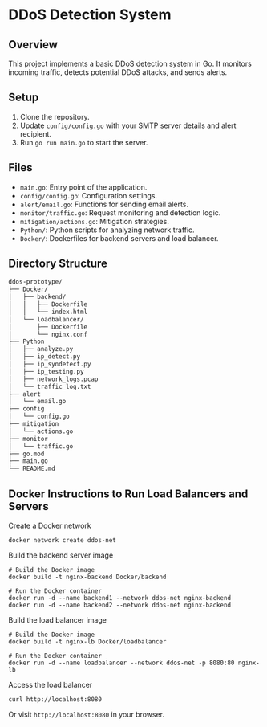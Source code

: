 # DDoS Detection System

## Overview

This project implements a basic DDoS detection system in Go. It monitors incoming traffic, detects potential DDoS attacks, and sends alerts.

## Setup

1. Clone the repository.
2. Update `config/config.go` with your SMTP server details and alert recipient.
3. Run `go run main.go` to start the server.

## Files

- `main.go`: Entry point of the application.
- `config/config.go`: Configuration settings.
- `alert/email.go`: Functions for sending email alerts.
- `monitor/traffic.go`: Request monitoring and detection logic.
- `mitigation/actions.go`: Mitigation strategies.
- `Python/`: Python scripts for analyzing network traffic.
- `Docker/`: Dockerfiles for backend servers and load balancer.

## Directory Structure

```txt
ddos-prototype/
├── Docker/
│   ├── backend/
│   │   ├── Dockerfile
│   │   └── index.html
│   └── loadbalancer/
│       ├── Dockerfile
│       └── nginx.conf
├── Python
│   ├── analyze.py
│   ├── ip_detect.py
│   ├── ip_syndetect.py
│   ├── ip_testing.py
│   ├── network_logs.pcap
│   └── traffic_log.txt
├── alert
│   └── email.go
├── config
│   └── config.go
├── mitigation
│   └── actions.go
├── monitor
│   └── traffic.go
├── go.mod
├── main.go
└── README.md
```

## Docker Instructions to Run Load Balancers and Servers

Create a Docker network

```shell
docker network create ddos-net
```

Build the backend server image

```shell
# Build the Docker image
docker build -t nginx-backend Docker/backend

# Run the Docker container
docker run -d --name backend1 --network ddos-net nginx-backend
docker run -d --name backend2 --network ddos-net nginx-backend
```

Build the load balancer image

```shell
# Build the Docker image
docker build -t nginx-lb Docker/loadbalancer

# Run the Docker container
docker run -d --name loadbalancer --network ddos-net -p 8080:80 nginx-lb
```

Access the load balancer

```shell
curl http://localhost:8080
```

Or visit `http://localhost:8080` in your browser.
